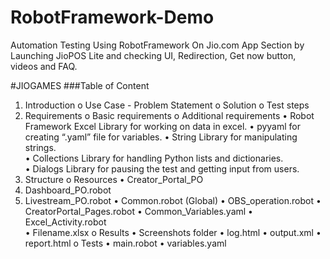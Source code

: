 # RobotFramework-Demo
Automation Testing Using RobotFramework On Jio.com App Section by Launching JioPOS Lite and checking UI, Redirection, Get now button, videos and FAQ.

#JIOGAMES
###Table of Content
1.	Introduction
o	Use Case - Problem Statement
o	Solution
o	Test steps
2.	Requirements
o	Basic requirements
o	Additional requirements
•	Robot Framework Excel Library for working on data in excel.
•	pyyaml for creating “.yaml” file for variables.
•	String Library for manipulating strings.                           
•	Collections Library for handling Python lists and dictionaries.                            
•	Dialogs Library for pausing the test and getting input from users.
3.	Structure
o	Resources
•	Creator_Portal_PO
1.	Dashboard_PO.robot
2.	Livestream_PO.robot
•	Common.robot (Global)
•	OBS_operation.robot
•	CreatorPortal_Pages.robot
•	Common_Variables.yaml
•	Excel_Activity.robot  
•	 Filename.xlsx
o	Results
•	Screenshots folder
•	log.html
•	output.xml
•	report.html
o	Tests
•	main.robot
•	variables.yaml

